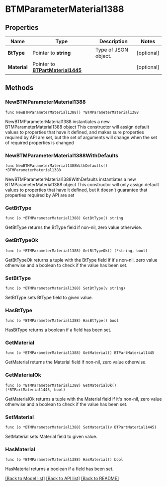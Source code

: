 # BTMParameterMaterial1388

## Properties

Name | Type | Description | Notes
------------ | ------------- | ------------- | -------------
**BtType** | Pointer to **string** | Type of JSON object. | [optional] 
**Material** | Pointer to [**BTPartMaterial1445**](BTPartMaterial1445.md) |  | [optional] 

## Methods

### NewBTMParameterMaterial1388

`func NewBTMParameterMaterial1388() *BTMParameterMaterial1388`

NewBTMParameterMaterial1388 instantiates a new BTMParameterMaterial1388 object
This constructor will assign default values to properties that have it defined,
and makes sure properties required by API are set, but the set of arguments
will change when the set of required properties is changed

### NewBTMParameterMaterial1388WithDefaults

`func NewBTMParameterMaterial1388WithDefaults() *BTMParameterMaterial1388`

NewBTMParameterMaterial1388WithDefaults instantiates a new BTMParameterMaterial1388 object
This constructor will only assign default values to properties that have it defined,
but it doesn't guarantee that properties required by API are set

### GetBtType

`func (o *BTMParameterMaterial1388) GetBtType() string`

GetBtType returns the BtType field if non-nil, zero value otherwise.

### GetBtTypeOk

`func (o *BTMParameterMaterial1388) GetBtTypeOk() (*string, bool)`

GetBtTypeOk returns a tuple with the BtType field if it's non-nil, zero value otherwise
and a boolean to check if the value has been set.

### SetBtType

`func (o *BTMParameterMaterial1388) SetBtType(v string)`

SetBtType sets BtType field to given value.

### HasBtType

`func (o *BTMParameterMaterial1388) HasBtType() bool`

HasBtType returns a boolean if a field has been set.

### GetMaterial

`func (o *BTMParameterMaterial1388) GetMaterial() BTPartMaterial1445`

GetMaterial returns the Material field if non-nil, zero value otherwise.

### GetMaterialOk

`func (o *BTMParameterMaterial1388) GetMaterialOk() (*BTPartMaterial1445, bool)`

GetMaterialOk returns a tuple with the Material field if it's non-nil, zero value otherwise
and a boolean to check if the value has been set.

### SetMaterial

`func (o *BTMParameterMaterial1388) SetMaterial(v BTPartMaterial1445)`

SetMaterial sets Material field to given value.

### HasMaterial

`func (o *BTMParameterMaterial1388) HasMaterial() bool`

HasMaterial returns a boolean if a field has been set.


[[Back to Model list]](../README.md#documentation-for-models) [[Back to API list]](../README.md#documentation-for-api-endpoints) [[Back to README]](../README.md)


